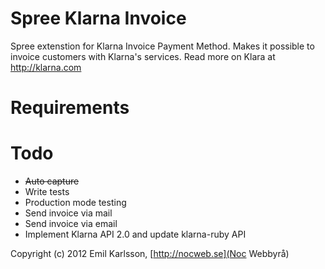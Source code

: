 Spree Klarna Invoice
==================

Spree extenstion for Klarna Invoice Payment Method.
Makes it possible to invoice customers with Klarna's services. Read more on Klara at http://klarna.com

Requirements
=======



Todo
=======

- ~~Auto capture~~
- Write tests
- Production mode testing
- Send invoice via mail
- Send invoice via email
- Implement Klarna API 2.0 and update klarna-ruby API

Copyright (c) 2012 Emil Karlsson, [http://nocweb.se](Noc Webbyrå)
